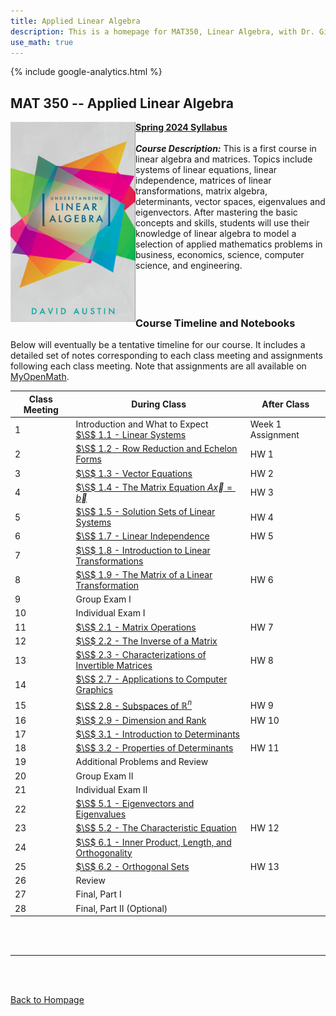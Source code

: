 ```yaml
---
title: Applied Linear Algebra
description: This is a homepage for MAT350, Linear Algebra, with Dr. Gilbert at Southern New Hampshire University. This course covers linear systems, matrix algebra, determinants, vector spaces, and also eigenvalues and eigenvectors. Applications including, but not limited to, economics, electrical engineering, computer graphics, difference equations, and markov chains will be highlighted.
use_math: true
---
```


{% include google-analytics.html %}

## MAT 350 -- Applied Linear Algebra

<script>
MathJax = {
  tex: {
    inlineMath: [['$', '$'], ['\\(', '\\)']]
  },
  svg: {
    fontCache: 'global'
  }
};
</script>
<script type="text/javascript" id="MathJax-script" async
  src="https://cdn.jsdelivr.net/npm/mathjax@3/es5/tex-svg.js">
</script>

<img src="/SiteFiles/ula-cover.png" align="left" width=200> [**Spring 2024 Syllabus**](https://drive.google.com/file/d/1hjVOk9-YK7AD_uocO2zCvpjcjVDfFNHm/view?usp=sharing)<br/>
<br/>
***Course Description:*** This is a first course in linear algebra and matrices. Topics include systems of linear equations, linear independence, matrices of linear transformations, matrix algebra, determinants, vector spaces, eigenvalues and eigenvectors. After mastering the basic concepts and skills, students will use their knowledge of linear algebra to model a selection of applied mathematics problems in business, economics, science, computer science, and engineering.<br/>
<br/>
<br/>
<br/>

### Course Timeline and Notebooks

Below will eventually be a tentative timeline for our course. It includes a detailed set of notes corresponding to each class meeting and assignments following each class meeting. Note that assignments are all available on [MyOpenMath](https://www.myopenmath.com/).

| Class Meeting | During Class | After Class |
|---------------|--------------|-------------|
| 1 | Introduction and What to Expect <br/> [$\S$ 1.1 - Linear Systems](https://colab.research.google.com/drive/1ysC7cNZ0Vp5Rgbt2jVu7JZIKCg-GiaZf?usp=sharing) | Week 1 Assignment |
| 2 | [$\S$ 1.2 - Row Reduction and Echelon Forms](https://colab.research.google.com/drive/1yg1lfKU_dMjdPZl7fkJTc4RB2_6krTfP?usp=sharing) | HW 1 |
| 3 | [$\S$ 1.3 - Vector Equations](https://colab.research.google.com/drive/1z9T8hjAlRmCe2eOLkDrdMs1ZQ_iQUGgb?usp=sharing) | HW 2 |
| 4 | [$\S$ 1.4 - The Matrix Equation $A\vec{x} = \vec{b}$](https://colab.research.google.com/drive/1z98C4WnB9f7bTR4pSWR-o1sVilDzwe1y?usp=sharing) | HW 3 |
| 5 | [$\S$ 1.5 - Solution Sets of Linear Systems](https://colab.research.google.com/drive/1z512tnDbLx8HPg2qCywrOIZwDEtqtvo7?usp=sharing) | HW 4 |
| 6 | [$\S$ 1.7 - Linear Independence](https://colab.research.google.com/drive/1z3PUkcycaDDYOnTRXewPnvzpi03DU1TX?usp=sharing) | HW 5 |
| 7 | [$\S$ 1.8 - Introduction to Linear Transformations](https://colab.research.google.com/drive/1yxdC70ORff10KPcjyDN40ysJA_2WWvKc?usp=sharing) |  |
| 8 | [$\S$ 1.9 - The Matrix of a Linear Transformation](https://colab.research.google.com/drive/1zYT9FTbsOIS5wKIVjZT_iPskSuDjGVjm?usp=sharing) | HW 6 |
| 9 | Group Exam I |  |
| 10 | Individual Exam I |  |
| 11 | [$\S$ 2.1 - Matrix Operations](https://colab.research.google.com/drive/1zW848G239f2EZj-paB7dYz2JOhY-6caw?usp=sharing) | HW 7 |
| 12 | [$\S$ 2.2 - The Inverse of a Matrix](https://colab.research.google.com/drive/1zVfvYcfQ-g9TDhPAgmvSG90q7OekFB5R?usp=sharing) |  |
| 13 | [$\S$ 2.3 - Characterizations of Invertible Matrices](https://colab.research.google.com/drive/1zRrd8fi8CpW0EgDCFs3p3Y3gTMjm_JG-?usp=sharing) | HW 8 |
| 14 | [$\S$ 2.7 - Applications to Computer Graphics](https://colab.research.google.com/drive/1zFVxFikpxJqA1_EDoihl2VJXMCboJolZ?usp=sharing) |  |
| 15 | [$\S$ 2.8 - Subspaces of $\mathbb{R}^n$](https://colab.research.google.com/drive/1zA58vKDdrbnXzA7SPC8LljFbnoJTXlse?usp=sharing) | HW 9 |
| 16 | [$\S$ 2.9 - Dimension and Rank](https://colab.research.google.com/drive/1z_V4P-oMw9Hfhu9myS3Gw9UHDcCkrgm4?usp=sharing) | HW 10 |
| 17 | [$\S$ 3.1 - Introduction to Determinants](https://colab.research.google.com/drive/1z_G6eE7nNgH6QUVem7VLazcw9-qchotL?usp=sharing) |  |
| 18 | [$\S$ 3.2 - Properties of Determinants](https://colab.research.google.com/drive/1zzR7IXa_yipUM5Q5RsAiC0qBvqSOlQDc?usp=sharing) | HW 11 |
| 19 | Additional Problems and Review |  |
| 20 | Group Exam II |  |
| 21 | Individual Exam II |  |
| 22 | [$\S$ 5.1 - Eigenvectors and Eigenvalues](https://colab.research.google.com/drive/1zud8NUGbUYAi0bOIMt1QY_-icIVBNM72?usp=sharing) |  |
| 23 | [$\S$ 5.2 - The Characteristic Equation](https://colab.research.google.com/drive/1zrpIXpQwYGKo8OOrrDxgZnYaSe33I85b?usp=sharing) | HW 12 |
| 24 | [$\S$ 6.1 - Inner Product, Length, and Orthogonality](https://colab.research.google.com/drive/1zmvcCg19eBm5Ea_6H1LDrocqHLz49EuP?usp=sharing) |  |
| 25 | [$\S$ 6.2 - Orthogonal Sets](https://colab.research.google.com/drive/1z_l4FWOXsbHJe9Sldh7A7LdaQJvLneMC?usp=sharing) | HW 13 |
| 26 | Review |  |
| 27 | Final, Part I |  |
| 28 | Final, Part II (Optional) |  |

<br/>
<br/>

***

<br/>
<br/>

[Back to Hompage](https://agmath.github.io/)
